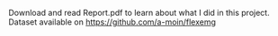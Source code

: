 Download and read Report.pdf to learn about what I did in this project.
Dataset available on https://github.com/a-moin/flexemg
